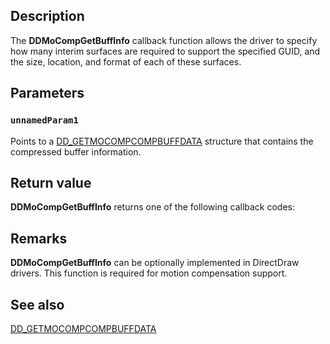 ## Description

The **DDMoCompGetBuffInfo** callback function allows the driver to specify how many interim surfaces are required to support the specified GUID, and the size, location, and format of each of these surfaces.

## Parameters

### `unnamedParam1`

Points to a [DD_GETMOCOMPCOMPBUFFDATA](https://learn.microsoft.com/windows/desktop/api/ddrawint/ns-ddrawint-dd_getmocompcompbuffdata) structure that contains the compressed buffer information.

## Return value

**DDMoCompGetBuffInfo** returns one of the following callback codes:

## Remarks

**DDMoCompGetBuffInfo** can be optionally implemented in DirectDraw drivers. This function is required for motion compensation support.

## See also

[DD_GETMOCOMPCOMPBUFFDATA](https://learn.microsoft.com/windows/desktop/api/ddrawint/ns-ddrawint-dd_getmocompcompbuffdata)